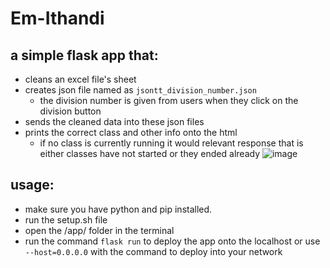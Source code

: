 # Em-Ithandi

## a simple flask app that:
- cleans an excel file's sheet
- creates json file named as `jsontt_division_number.json`
  - the division number is given from users when they click on the division button
- sends the cleaned data into these json files
- prints the correct class and other info onto the html
  - if no class is currently running it would relevant response that is either classes have not started or they ended already 
![image](https://user-images.githubusercontent.com/76813100/220707124-077c1887-4057-49f1-a00e-2d71e4879892.png)




## usage:

- make sure you have python and pip installed.
- run the setup.sh file
- open the /app/ folder in the terminal
- run the command `flask run` to deploy the app onto the localhost or use `--host=0.0.0.0` with the command to deploy into your network
